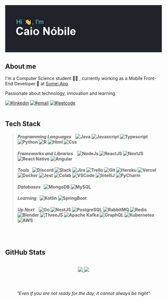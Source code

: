 <img src="./header.png"/>

## About me

I'm a Computer Science student 👨‍💻 , currently working as a Mobile Front-End Developer 📱 at [Somei App](https://somei.com.vc/).

Passionate about technology, innovation and learning.

[![#linkedin]][@linkedin] [![#email]][@email] [![#leetcode]][@leetcode]
<br/>
<br/>

## Tech Stack

> #### _Programming Languages_ &nbsp;&nbsp; ![Java][#java] ![Javascript][#javascript] ![Typescript][#typescript] ![Python][#python] ![R][#r] ![Html][#html] ![Css][#css]
>
> #### _Frameworks and Libraries_ &nbsp;&nbsp; ![NodeJs][#nodejs] ![ReactJS][#reactjs] ![NextJS][#nextjs] ![React Native][#reactnative] ![Angular][#angular]
>
> #### _Tools_ &nbsp; ![Discord][#discord] ![Slack][#slack] ![Jira][#jira] ![Trello][#trello] ![Git][#git] ![Heroku][#heroku] ![Vercel][#vercel] ![Docker][#docker] ![Jest][#jest] ![Colab][#colab] ![VSCode][#vscode] ![IntelliJ][#intellij] ![PyCharm][#pycharm]
>
> #### _Databases_ &nbsp; ![MongoDB][#mongodb] ![MySQL][#mysql]
>
> #### _Learning_ &nbsp; ![Kotlin][#kotlin] ![SpringBoot][#springboot]
>
> #### _Up Next_ &nbsp;&nbsp; ![Go][#go] ![NestJS][#nestjs] ![PostgreSQL][#postgresql] ![RabbitMQ][#rabbitmq] ![Redis][#redis] ![Blender][#blender] ![ThreeJS][#threejs] ![Apache Kafka][#apachekafka] ![GraphQL][#graphql] ![Kubernetes][#kubernetes] ![AWS][#aws]

<br/>
<br/>

## GitHub Stats

<br/>
<div align=center>
    <a href="#">
        <img height="160em" src="https://github-readme-stats.vercel.app/api?username=caionobile&show_icons=true&theme=react&hide_rank=true&count_private=true"/>
        <img height="160em" src="https://github-readme-stats.vercel.app/api/top-langs/?username=caionobile&layout=compact&theme=react&card_width=450&exclude_repo=auto_tests"/>
    <a/>
<div>

<br/>

#
_"Even if you are not ready for the day, it cannot always be night"_

<!--Socials-->

[#linkedin]: https://img.shields.io/badge/LinkedIn-0077B5?style=for-the-badge&logo=linkedin&logoColor=white
[@linkedin]: https://www.linkedin.com/in/caio-n%C3%B3bile-90446017a/
[#email]: https://img.shields.io/badge/Gmail-D14836?style=for-the-badge&logo=gmail&logoColor=white
[@email]: mailto:caionobilecs@gmail.com
[#leetcode]: https://img.shields.io/badge/-LeetCode-FFA116?style=for-the-badge&logo=LeetCode&logoColor=black
[@leetcode]: https://leetcode.com/caionobile/

<!--Programming Languages-->

[#java]: https://img.shields.io/badge/Java-ED8B00?logo=java&logoColor=white
[#javascript]: https://img.shields.io/badge/JavaScript-323330?logo=javascript&logoColor=F7DF1E
[#typescript]: https://img.shields.io/badge/TypeScript-007ACC?logo=typescript&logoColor=white
[#python]: https://img.shields.io/badge/Python-FFD43B?logo=python&logoColor=blue
[#r]: https://img.shields.io/badge/R-276DC3?logo=r&logoColor=white
[#html]: https://img.shields.io/badge/HTML5-E34F26?logo=html5&logoColor=white
[#css]: https://img.shields.io/badge/CSS3-1572B6?logo=css3&logoColor=white

<!--Frameworks and Libraries-->

[#nodejs]: https://img.shields.io/badge/Node.js-339933?logo=nodedotjs&logoColor=white
[#reactjs]: https://img.shields.io/badge/React-20232A?logo=react&logoColor=61DAFB
[#nextjs]: https://img.shields.io/badge/next.js-000000?logo=nextdotjs&logoColor=white
[#reactnative]: https://img.shields.io/badge/React_Native-20232A?logo=react&logoColor=61DAFB
[#angular]: https://img.shields.io/badge/Angular-DD0031?logo=angular&logoColor=white

<!--Tools-->

[#discord]: https://img.shields.io/badge/Discord-5865F2?logo=discord&logoColor=white
[#slack]: https://img.shields.io/badge/Slack-4A154B?logo=slack&logoColor=white
[#jira]: https://img.shields.io/badge/Jira-0052CC?logo=Jira&logoColor=white
[#trello]: https://img.shields.io/badge/Trello-0052CC?logo=trello&logoColor=white
[#git]: https://img.shields.io/badge/GIT-E44C30?logo=git&logoColor=white
[#heroku]: https://img.shields.io/badge/Heroku-430098?logo=heroku&logoColor=white
[#vercel]: https://img.shields.io/badge/Vercel-000000?logo=vercel&logoColor=white
[#docker]: https://img.shields.io/badge/Docker-2CA5E0?logo=docker&logoColor=white
[#jest]: https://img.shields.io/badge/Jest-C21325?logo=jest&logoColor=white
[#colab]: https://img.shields.io/badge/Colab-F9AB00?logo=googlecolab&color=525252
[#intellij]: https://img.shields.io/badge/IntelliJ_IDEA-000000.svg?logo=intellij-idea&logoColor=white
[#pycharm]: https://img.shields.io/badge/PyCharm-000000.svg?&logo=PyCharm&logoColor=white
[#vscode]: https://img.shields.io/badge/Visual_Studio_Code-0078D4?logo=visual%20studio%20code&logoColor=white

<!--Databases-->

[#mongodb]: https://img.shields.io/badge/MongoDB-4EA94B?logo=mongodb&logoColor=white
[#mysql]: https://img.shields.io/badge/MySQL-005C84?logo=mysql&logoColor=white

<!--Learning-->

[#kotlin]: https://img.shields.io/badge/Kotlin-0095D5?&logo=kotlin&logoColor=white
[#springboot]: https://img.shields.io/badge/Spring_Boot-F2F4F9?logo=spring-boot

<!--Up Next-->

[#go]: https://img.shields.io/badge/Go-00ADD8?logo=go&logoColor=white
[#nestjs]: https://img.shields.io/badge/nestjs-E0234E?logo=nestjs&logoColor=white
[#postgresql]: https://img.shields.io/badge/PostgreSQL-316192?logo=postgresql&logoColor=white
[#rabbitmq]: https://img.shields.io/badge/rabbitmq-%23FF6600.svg?&logo=rabbitmq&logoColor=white
[#redis]: https://img.shields.io/badge/redis-%23DD0031.svg?&logo=redis&logoColor=white
[#blender]: https://img.shields.io/badge/blender-%23F5792A.svg?logo=blender&logoColor=white
[#threejs]: https://img.shields.io/badge/ThreeJs-black?logo=three.js&logoColor=white
[#apachekafka]: https://img.shields.io/badge/Apache_Kafka-231F20?logo=apache-kafka&logoColor=white
[#graphql]: https://img.shields.io/badge/GraphQl-E10098?logo=graphql&logoColor=white
[#kubernetes]: https://img.shields.io/badge/kubernetes-326ce5.svg?&logo=kubernetes&logoColor=white
[#aws]: https://img.shields.io/badge/Amazon_AWS-FF9900?&logo=amazonaws&logoColor=white

